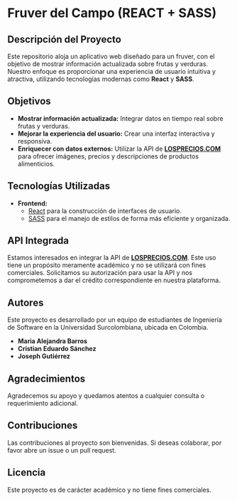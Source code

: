 # Fruver del Campo (REACT + SASS)

## Descripción del Proyecto
Este repositorio aloja un aplicativo web diseñado para un fruver, con el objetivo de mostrar información actualizada sobre frutas y verduras. Nuestro enfoque es proporcionar una experiencia de usuario intuitiva y atractiva, utilizando tecnologías modernas como **React** y **SASS**.

## Objetivos
- **Mostrar información actualizada:** Integrar datos en tiempo real sobre frutas y verduras.
- **Mejorar la experiencia del usuario:** Crear una interfaz interactiva y responsiva.
- **Enriquecer con datos externos:** Utilizar la API de **[LOSPRECIOS.COM](https://losprecios.co/)** para ofrecer imágenes, precios y descripciones de productos alimenticios.

## Tecnologías Utilizadas
- **Frontend:** 
  - [React](https://reactjs.org/) para la construcción de interfaces de usuario.
  - [SASS](https://sass-lang.com/) para el manejo de estilos de forma más eficiente y organizada.

## API Integrada
Estamos interesados en integrar la API de **[LOSPRECIOS.COM](https://losprecios.co/)**. Este uso tiene un propósito meramente académico y no se utilizará con fines comerciales. Solicitamos su autorización para usar la API y nos comprometemos a dar el crédito correspondiente en nuestra plataforma.

## Autores
Este proyecto es desarrollado por un equipo de estudiantes de Ingeniería de Software en la Universidad Surcolombiana, ubicada en Colombia. 

- **Maria Alejandra Barros**
- **Cristian Eduardo Sánchez**
- **Joseph Gutiérrez**

## Agradecimientos
Agradecemos su apoyo y quedamos atentos a cualquier consulta o requerimiento adicional.

## Contribuciones
Las contribuciones al proyecto son bienvenidas. Si deseas colaborar, por favor abre un issue o un pull request.

## Licencia
Este proyecto es de carácter académico y no tiene fines comerciales.

